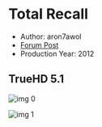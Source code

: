 # Total Recall

* Author: aron7awol
* [Forum Post](https://www.avsforum.com/threads/bass-eq-for-filtered-movies.2995212/post-56865006)
* Production Year: 2012

## TrueHD 5.1

![img 0](https://fanart.tv/fanart/movies/64635/moviethumb/total-recall-520e70f2b6ef0.jpg)

![img 1](https://i.imgur.com/lWwrXGj.png)

